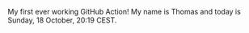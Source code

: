 My first ever working GitHub Action!
My name is Thomas and today is Sunday, 18 October, 20:19 CEST. 
